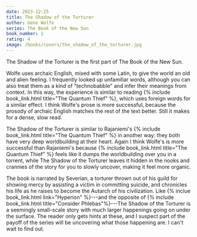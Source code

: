 ```yaml
---
date: 2023-12-25
title: The Shadow of the Torturer
author: Gene Wolfe
series: The Book of the New Sun
book_number: 1
rating: 4
image: /books/covers/the_shadow_of_the_torturer.jpg
---
```


<span class="book-title">The Shadow of the Torturer</span> is the first part
of The Book of the New Sun.

Wolfe uses archaic English, mixed with some Latin, to give the world an old
and alien feeling. I frequently looked up unfamiliar words, although you can
also treat them as a kind of "technobabble" and infer their meanings from
context. In this way, the experience is similar to reading {% include
book_link.html title="The Quantum Thief" %}, which uses foreign words for a
similar effect. I think Wolfe's prose is more successful, because the prosody
of archaic English matches the rest of the text better. Still it makes for a
dense, slow read.

<span class="book-title">The Shadow of the Torturer</span> is similar to
Rajaniemi's {% include book_link.html title="The Quantum Thief" %} in another
way: they both have very deep worldbuilding at their heart. Again I think
Wolfe's is more successful than Rajaniemi's because {% include book_link.html
title="The Quantum Thief" %} feels like it dumps the worldbuilding over you in
a torrent, while <span class="book-title">The Shadow of the Torturer</span>
leaves it hidden in the nooks and crannies of the story for you to slowly
uncover, making it feel more organic.

The book is narrated by Severian, a torturer thrown out of his guild for
showing mercy by assisting a victim in committing suicide, and chronicles his
life as he raises to become the Autarch of his civilization. Like {% inclue
book_link.html link="Hyperion" %}---and the opposite of {% include
book_link.html title="Consider Phlebas"%}---<span class="book-title">The
Shadow of the Torturer</span> is a seemingly small-scale story with much
larger happenings going on under the surface. The reader only gets hints at
these, and I suspect part of the payoff of the series will be uncovering what
those happening are. I can't wait to find out.
